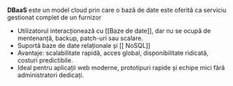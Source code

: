 **DBaaS** este un model cloud prin care o bază de date este oferită ca serviciu gestionat complet de un furnizor 
- Utilizatorul interacționează cu [[Baze de date]], dar nu se ocupă de mentenanță, backup, patch-uri sau scalare.
- Suportă baze de date relaționale și [[ NoSQL]]
- Avantaje: scalabilitate rapidă, acces global, disponibilitate ridicată, costuri predictibile.
- Ideal pentru aplicații web moderne, prototipuri rapide și echipe mici fără administratori dedicați.
